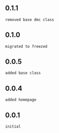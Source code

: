 ## 0.1.1
    removed base dmc class
## 0.1.0
    migrated to freezed
## 0.0.5
    added base class
## 0.0.4
    added homepage
## 0.0.1
    initial